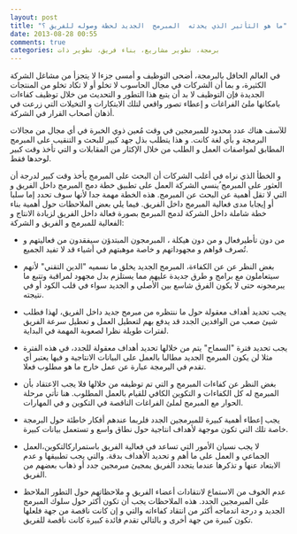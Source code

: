 ```yaml
---
layout: post
title: "ما هو الثأثير الذي يحدثه  المبرمج  الجديد لحظة وصوله للفريق ؟"
date: 2013-08-28 00:55
comments: true
categories: برمجة، تطوير مشاريع، بناء فريق، تطوير ذات
---
```


في العالم الحافل بالبرمجة، أضحى التوظيف و أمسى جزءا لا يتجزأ من مشاغل الشركة الكثيرة، و بما أن الشركات في مجال الحاسوب لا تخلو أو لا تكاد تخلو من  المنتجات الجديدة  فإن التوظيف لا بد أن يتبع هذا التطور و التحديث من خلال توظيف كفاءات بامكانها ملئ الفراغات و إعطاء تصور واقعي لتلك الابتكارات و التخيلات التي زرعت في أذهان أصحاب القرار في الشركة.

للآسف هناك عدد محدود للمبرمجين في وقت مُعين ذوي الخبرة في أي مجال من مجالات البرمجة و بأي لغة كانت. و هذا يتطلب بذل جهد كبير للبحث و التنقيب على المبرمج المطابق لمواصفات العمل و الطلب من خلال الإكثار من المقابلات و التي تأخذ وقت كبير لوحدها فقط.

و الخطأ الذي نراه في أغلب الشركات أن البحث على المبرمج يأخذ وقت كبير لدرجة أن العثور على المبرمج ُينسي الشركة العمل على تطبيق خطة دمج المبرمج  داخل الفريق و التي لا تقل أهمية عن البحث عن المبرمج. هذه الخطة مهمة جدا لأنها سوف تحدد إما سلبا أو إيجابا مدى فعالية المبرمج داخل الفريق.
 فيما يلي بعض الملاحظات حول أهمية بناء خطة شاملة داخل الشركة لدمج المبرمج بصورة فعالة داخل الفريق لزيادة الانتاج و الفعالية للمبرمج و الفريق و الشركة: 
 
- من دون تأطيرفعال و من دون هيكلة ، المبرمجون المبتدؤن سيفقدون من فعاليتهم و تُصرف قواهم و مجهوداتهم و خاصة موهبتهم في أشياء قد لا تفيد الجميع.
- بغض النظر عن عن الكفاءة، المبرمج الجديد يخلق ما نسميه "الدين التقني" لأنهم سيتعاملون مع برامج  و طرق جديدة عليهم مما يستلزم بدل مجهود لمراقبة وتتبع ما يبرمجونه حتى لا يكون الفرق شاسع بين الأصلي و الجديد سواء في قلب الكود أو في نتيجته.

- يجب تحديد أهداف معقولة حول ما ننتظره من مبرمج جديد داخل الفريق، لهذا فطلب شيئ صعب من الوافدين الجدد قد يدفع بهم لتعطيل العمل و تعطيل سرعة الفريق لفترات طويلة نظرا لصعوبة المهمة في البداية.

- يجب تحديد فترة "السماح" يتم من خلالها تحديد أهداف معقولة للجدد، في هذه الفترة مثلا لن يكون المبرمج الجديد مطالبا بالعمل على البيانات الانتاجية و فيها يعتبر أي تقدم في البرمجة عبارة عن عمل خارج ما هو مطلوب فعلا.

- بغض النظر عن كفاءات المبرمج و التي تم توظيفه من خلالها فلا يجب الاعتقاد بأن المبرمج له كل الكفاءات و التكوين الكافي للقيام بالعمل المطلوب. هنا تأتي مرحلة الحوار مع المبرمج لملئ الفراغات الناقصة في التكوين و في المهارات.

- يجب إعطاء أهمية كبيرة  للمبرمجين الجدد فلربما  عندهم أفكار خاطئة حول البرمجة خاصة تلك التي تكون موجهة لأهداف انتاجية حول نطاق واسع و تستعمل بيانات كبيرة.

- لا يجب نسيان الأمور التي تساعد في فعالية الفريق باستمراركالتكوين،العمل الجماعي و العمل على ما أهم و تحديد الأهداف بدقة. والتي يجب تطبيقها و عدم الابتعاد عنها و تذكرها عندما يتجدد الفريق يمجيئ مبرمجين جدد أو ذهاب بعضهم من الفريق.

- عدم الخوف من الاستماع لانتقادات أعضاء الفريق و ملاحظاتهم حول التطور الملاحظ على المبرمجين الجدد. هذه الملاحظات يجب أن تكون أكثر حول سلوك المبرمج الجديد و درجة اندماجه أكثر من انتقاد كفاءاته والتي و إن كانت ناقصة من جهة فلعلها تكون كبيرة من جهة أخرى و بالتالي تقدم فائدة كبيرة كانت ناقصة للفريق.

